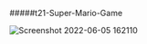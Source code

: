 #####t21-Super-Mario-Game

![Screenshot 2022-06-05 162110](https://user-images.githubusercontent.com/100345427/172049201-4fb7cb02-a2a5-4429-9b1a-e053d8f4fd42.jpg)
